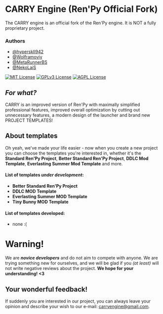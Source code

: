 
# CARRY Engine (Ren'Py Official Fork)

The CARRY engine is an official fork of the Ren'Py engine. It is NOT a fully proprietary project.


### Authors

- [@hyperskII942](https://www.github.com/hyperskII942)
- [@Wolframoviy](https://www.github.com/Wolframoviy)
- [@MetaRunnerBS](https://www.github.com/MetaRunnerBS)
- [@NekoLaiS](https://www.github.com/NekoLaiS)


[![MIT License](https://img.shields.io/badge/License-MIT-green.svg)](https://choosealicense.com/licenses/mit/)
[![GPLv3 License](https://img.shields.io/badge/License-GPL%20v3-yellow.svg)](https://opensource.org/licenses/)
[![AGPL License](https://img.shields.io/badge/license-AGPL-blue.svg)](http://www.gnu.org/licenses/agpl-3.0)
## *For what?*

CARRY is an improved version of Ren'Py with maximally simplified professional features, improved overall optimization by cutting out unnecessary features, a modern design of the launcher and brand new PROJECT TEMPLATES!

## About templates

Oh yeah, we've made your life easier - now when you create a new project you can choose the templates you're interested in, whether it's the **Standard Ren'Py Project**, **Better Standard Ren'Py Project**, **DDLC Mod Template**, **Everlasting Summer Mod Template** and more.

#### List of templates *under development*:

- **Better Standard Ren'Py Project**
- **DDLC MOD Template**
- **Everlasting Summer MOD Template**
- **Tiny Bunny MOD Template**

#### List of templates **developed**:

- none :(


# Warning!

We are ***novice developers*** and do not aim to compete with anyone. We are trying something new for ourselves, and we will be glad if you *(at least)* will not write negative reviews about the project. **We hope for your understanding! <3**
## Your wonderful feedback!

If suddenly you are interested in our project, you can always leave your opinion and describe your wish to our e-mail: carryengine@gmail.com.
